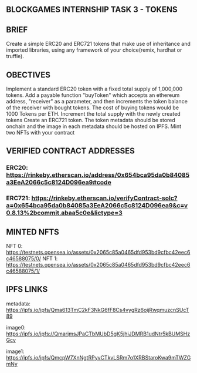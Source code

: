 ## BLOCKGAMES INTERNSHIP TASK 3 - TOKENS

## BRIEF
Create a simple ERC20 and ERC721 tokens that make use of inheritance and imported libraries, using any framework of your choice(remix, hardhat or truffle).

## OBECTIVES
Implement a standard ERC20 token with a fixed total supply of 1,000,000 tokens.
Add a payable function "buyToken" which accepts an ethereum address, "receiver" as a parameter, and then increments the token balance of the receiver with bought tokens.
The cost of buying tokens would be 1000 Tokens per ETH.
Increment the total supply with the newly created tokens
Create an ERC721 token.
The token metadata should be stored onchain and the image in each metadata should be hosted on IPFS.
Mint two NFTs with your contract

## VERIFIED CONTRACT ADDRESSES
### ERC20: https://rinkeby.etherscan.io/address/0x654bca95da0b84085a3EeA2066c5c8124D096ea9#code
### ERC721: https://rinkeby.etherscan.io/verifyContract-solc?a=0x654bca95da0b84085a3EeA2066c5c8124D096ea9&c=v0.8.13%2bcommit.abaa5c0e&lictype=3

## MINTED NFTS
NFT 0: https://testnets.opensea.io/assets/0x2065c85a0465dfd953bd9cfbc42eec6c46588075/0/
NFT 1: https://testnets.opensea.io/assets/0x2065c85a0465dfd953bd9cfbc42eec6c46588075/1/

## IPFS LINKS
metadata: https://ipfs.io/ipfs/Qma613TmC2kF3NkG6fF8Cs4vygRz6oijRwqmuzcnSUcT89

image0: https://ipfs.io/ipfs://QmarjmsJPaCTbMUbD5gK5jhiJDMRB1udNtr5kBUMSHzGcv

image1: https://ipfs.io/ipfs/QmcpW7XnNgtRPyvCTkvLSRm7o1XRBStaroKwa9mTWZGmNy









